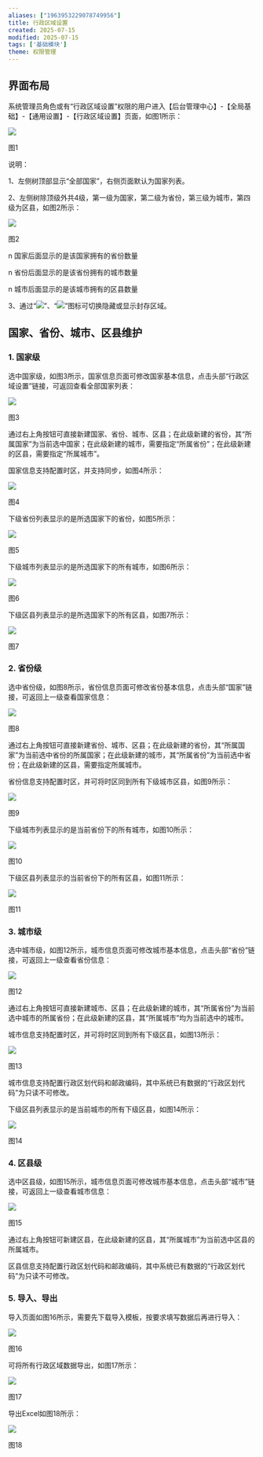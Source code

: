 ```yaml
---
aliases: ["1963953229078749956"]
title: 行政区域设置
created: 2025-07-15
modified: 2025-07-15
tags: ['基础模块']
theme: 权限管理
---
```


## **界面布局**

系统管理员角色或有“行政区域设置”权限的用户进入【后台管理中心】-【全局基础】-【通用设置】-【行政区域设置】页面，如图1所示：

![](80788dc5182daea5a9ea9f4cdd1ba4f3.jpg)

图1

说明：

1、左侧树顶部显示“全部国家”，右侧页面默认为国家列表。

2、左侧树除顶级外共4级，第一级为国家，第二级为省份，第三级为城市，第四级为区县，如图2所示：

![](910e3ab3ea516d468854cd951a64e3c5.jpg)

图2

n 国家后面显示的是该国家拥有的省份数量

n 省份后面显示的是该省份拥有的城市数量

n 城市后面显示的是该城市拥有的区县数量

3、通过“![](1eafcfd95f987671e5fe199f41616218.jpg)”、“![](c0716b685ace2914cbec65dc720e13b2.jpg)”图标可切换隐藏或显示封存区域。

## **国家、省份、城市、区县维护**

### 1. **国家级**

选中国家级，如图3所示，国家信息页面可修改国家基本信息，点击头部“行政区域设置”链接，可返回查看全部国家列表：

![](6cd71cf5fe0e94222dc1ac7e50f0d11f.jpg)

图3

通过右上角按钮可直接新建国家、省份、城市、区县；在此级新建的省份，其“所属国家”为当前选中国家；在此级新建的城市，需要指定“所属省份”；在此级新建的区县，需要指定“所属城市”。

国家信息支持配置时区，并支持同步，如图4所示：

![](a6b2ceb88a60fbbf629f59458afb2e27.jpg)

图4

下级省份列表显示的是所选国家下的省份，如图5所示：

![](0f55f6220009d8c69cfceeeff8236ab7.jpg)

图5

下级城市列表显示的是所选国家下的所有城市，如图6所示：

![](b2c8e31385fe41b3e7eda8e6f036fd40.jpg)

图6

下级区县列表显示的是所选国家下的所有区县，如图7所示：

![](6ee20a2ee51daf6917dcf37fef2aabeb.jpg)

图7

### 2. **省份级**

选中省份级，如图8所示，省份信息页面可修改省份基本信息，点击头部“国家”链接，可返回上一级查看国家信息：

![](e366aed0a33d5250d1d63a74d84877b1.jpg)

图8

通过右上角按钮可直接新建省份、城市、区县；在此级新建的省份，其“所属国家”为当前选中省份的所属国家；在此级新建的城市，其“所属省份”为当前选中省份；在此级新建的区县，需要指定所属城市。

省份信息支持配置时区，并可将时区同到所有下级城市区县，如图9所示：

![](0b4271192f68b667e42d8f6fbec1b64c.jpg)

图9

下级城市列表显示的是当前省份下的所有城市，如图10所示：

![](156789ea59219a5cdd891ea2cab3d560.jpg)

图10

下级区县列表显示的当前省份下的所有区县，如图11所示：

![](71930df6703e8a1d9170867d6471ca66.jpg)

图11

### 3. **城市级**

选中城市级，如图12所示，城市信息页面可修改城市基本信息，点击头部“省份”链接，可返回上一级查看省份信息：

![](911bdc46cc56164259f156bd502ace9c.jpg)

图12

通过右上角按钮可直接新建城市、区县；在此级新建的城市，其“所属省份”为当前选中城市的所属省份；在此级新建的区县，其“所属城市”均为当前选中的城市。

城市信息支持配置时区，并可将时区同到所有下级区县，如图13所示：

![](2142f0fc77ed04f967fd415a4095523f.jpg)

图13

城市信息支持配置行政区划代码和邮政编码，其中系统已有数据的“行政区划代码”为只读不可修改。

下级区县列表显示的是当前城市的所有下级区县，如图14所示：

![](2223b9b5a7d2f9410de079f69ffbc5ee.jpg)

图14

### 4. **区县级**

选中区县级，如图15所示，城市信息页面可修改城市基本信息，点击头部“城市”链接，可返回上一级查看城市信息：

![](0f91525c760ac71029a7a1779d472161.jpg)

图15

通过右上角按钮可新建区县，在此级新建的区县，其“所属城市”为当前选中区县的所属城市。

区县信息支持配置行政区划代码和邮政编码，其中系统已有数据的“行政区划代码”为只读不可修改。

### 5. **导入、导出**

导入页面如图16所示，需要先下载导入模板，按要求填写数据后再进行导入：

![](8fc94ca36bbaa3c06b103729003df854.jpg)

图16

可将所有行政区域数据导出，如图17所示：

![](2f65aff2f314ebc0b44feb959be66a94.jpg)

图17

导出Excel如图18所示：

![](956de812a60ae9d2691c6ac072056781.jpg)

图18